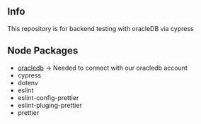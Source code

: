 ## Info
This repository is for backend testing with oracleDB via cypress

## Node Packages

- [oracledb](https://github.com/oracle/node-oracledb?tab=readme-ov-file) -> Needed to connect with our oracledb account
- cypress
- dotenv
- eslint
- eslint-config-prettier
- eslint-pluging-prettier
- prettier
